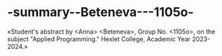 # -summary--Beteneva---1105o-
«Student's abstract by &lt;Anna> &lt;Beteneva>, Group No. &lt;1105o>, on the subject "Applied Programming."  Hexlet College, Academic Year 2023-2024.»

